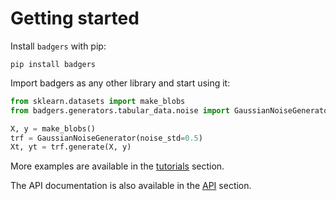 # Getting started

Install `badgers` with pip:

```
pip install badgers
```

Import badgers as any other library and start using it:

```python
from sklearn.datasets import make_blobs
from badgers.generators.tabular_data.noise import GaussianNoiseGenerator

X, y = make_blobs()
trf = GaussianNoiseGenerator(noise_std=0.5)
Xt, yt = trf.generate(X, y)
```

More examples are available in the [tutorials](../tutorials/Imbalance-Tabular-Data/) section.

The API documentation is also available in the [API](../reference/badgers/) section.
